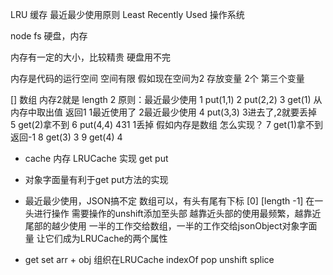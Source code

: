 LRU 缓存 最近最少使用原则
Least Recently Used
操作系统

node fs 硬盘，内存

内存有一定的大小，比较精贵
  硬盘用不完 

内存是代码的运行空间 空间有限 
  假如现在空间为2 存放变量 2个 
  第三个变量

  <!-- 1 put(1)
  2 put(2)
  3 放不下了 -->
  [] 数组 内存2就是 length 2
    原则：最近最少使用
  1 put(1,1)
  2 put(2,2)
  3 get(1) 从内存中取出值 返回1 1最近使用了 2最近最少使用
  4 put(3,3) 3进去了,2就要丢掉  
  5 get(2)拿不到
  6 put(4,4) 431 1丢掉
  假如内存是数组 怎么实现？
  7 get(1)拿不到 返回-1
  8 get(3) 3
  9 get(4) 4

- cache 内存 LRUCache 实现
  get
  put

- 对象字面量有利于get put方法的实现
- 最近最少使用，JSON搞不定
  数组可以，有头有尾有下标 [0] [length -1]
  在一头进行操作 需要操作的unshift添加至头部 越靠近头部的使用最频繁，越靠近尾部的越少使用
  一半的工作交给数组，一半的工作交给jsonObject对象字面量
  让它们成为LRUCache的两个属性

- get set arr + obj 组织在LRUCache
  indexOf pop unshift splice



